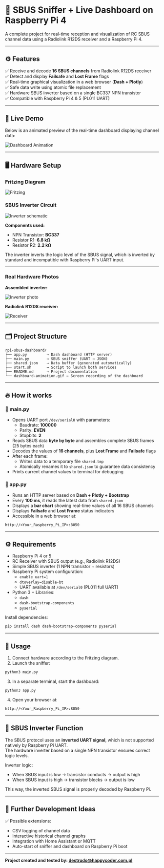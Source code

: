 # 📡 SBUS Sniffer + Live Dashboard on Raspberry Pi 4

A complete project for real-time reception and visualization of RC SBUS channel data using a Radiolink R12DS receiver and a Raspberry Pi 4.

---

## ⚙️ Features

✅ Receive and decode **16 SBUS channels** from Radiolink R12DS receiver  
✅ Detect and display **Failsafe** and **Lost Frame** flags  
✅ Real-time graphical visualization in a web browser (**Dash + Plotly**)  
✅ Safe data write using atomic file replacement  
✅ Hardware SBUS inverter based on a single BC337 NPN transistor  
✅ Compatible with Raspberry Pi 4 & 5 (PL011 UART)

---

## 🎯 Live Demo

Below is an animated preview of the real-time dashboard displaying channel data:

![Dashboard Animation](./img/dashboard-animation.gif)

---

## 🖥️ Hardware Setup

### Fritzing Diagram

![Fritzing](./img/fritzing-hardware-schematic.jpg)

### SBUS Inverter Circuit

![Inverter schematic](./img/inverter-schema.jpg)

**Components used:**
- NPN Transistor: **BC337**
- Resistor R1: **6.8 kΩ**
- Resistor R2: **2.2 kΩ**

The inverter inverts the logic level of the SBUS signal, which is inverted by standard and incompatible with Raspberry Pi's UART input.

---

### Real Hardware Photos

**Assembled inverter:**

![Inverter photo](./img/photo_inverter.jpg)

**Radiolink R12DS receiver:**

![Receiver](./img/photo-receiver-R12DS.jpg)

---

## 🗂️ Project Structure

```
rpi-sbus-dashboard/
├── app.py         → Dash dashboard (HTTP server)
├── main.py        → SBUS sniffer (UART → JSON)
├── shared.json    → Data buffer (generated automatically)
├── start.sh       → Script to launch both services
├── README.md      → Project documentation
└── dashboard-animation.gif → Screen recording of the dashboard
```

---

## 🔥 How it works

### 📄 main.py

- Opens UART port `/dev/serial0` with parameters:
  - Baudrate: **100000**
  - Parity: **EVEN**
  - Stopbits: **2**
- Reads SBUS data **byte by byte** and assembles complete SBUS frames (25 bytes each)
- Decodes the values of **16 channels**, plus **Lost Frame** and **Failsafe** flags
- After each frame:
  - Writes data to a temporary file `shared.tmp`
  - Atomically renames it to `shared.json` to guarantee data consistency
- Prints current channel values to terminal for debugging

### 📄 app.py

- Runs an HTTP server based on **Dash + Plotly + Bootstrap**
- Every **100 ms**, it reads the latest data from `shared.json`
- Displays a **bar chart** showing real-time values of all 16 SBUS channels
- Displays **Failsafe** and **Lost Frame** status indicators
- Accessible in a web browser at:
```
http://<Your_Raspberry_Pi_IP>:8050
```

---

## ⚙️ Requirements

- Raspberry Pi 4 or 5
- RC Receiver with SBUS output (e.g., Radiolink R12DS)
- Simple SBUS inverter (1 NPN transistor + resistors)
- Raspberry Pi system configuration:
  - `enable_uart=1`
  - `dtoverlay=disable-bt`
  - UART available at `/dev/serial0` (PL011 full UART)
- Python 3 + Libraries:
  - `dash`
  - `dash-bootstrap-components`
  - `pyserial`

Install dependencies:

```bash
pip install dash dash-bootstrap-components pyserial
```

---

## 🚀 Usage

1. Connect hardware according to the Fritzing diagram.
2. Launch the sniffer:
```bash
python3 main.py
```
3. In a separate terminal, start the dashboard:
```bash
python3 app.py
```
4. Open your browser at:
```
http://<Your_Raspberry_Pi_IP>:8050
```

---

## 🧠 SBUS Inverter Function

The SBUS protocol uses an **inverted UART signal**, which is not supported natively by Raspberry Pi UART.  
The hardware inverter based on a single NPN transistor ensures correct logic levels.

Inverter logic:
- When SBUS input is low → transistor conducts → output is high
- When SBUS input is high → transistor blocks → output is low

This way, the inverted SBUS signal is properly decoded by Raspberry Pi.

---

## 🧩 Further Development Ideas

✅ Possible extensions:
- CSV logging of channel data  
- Interactive historical channel graphs  
- Integration with Home Assistant or MQTT  
- Auto-start of sniffer and dashboard on Raspberry Pi boot

---

**Project created and tested by: destrudo@happycoder.com.pl**

